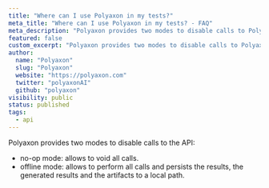 ```yaml
---
title: "Where can I use Polyaxon in my tests?"
meta_title: "Where can I use Polyaxon in my tests? - FAQ"
meta_description: "Polyaxon provides two modes to disable calls to Polyaxon API."
featured: false
custom_excerpt: "Polyaxon provides two modes to disable calls to Polyaxon API."
author:
  name: "Polyaxon"
  slug: "Polyaxon"
  website: "https://polyaxon.com"
  twitter: "polyaxonAI"
  github: "polyaxon"
visibility: public
status: published
tags:
  - api
---
```


Polyaxon provides two modes to disable calls to the API:
 * no-op mode: allows to void all calls.
 * offline mode: allows to perform all calls and persists the results, the generated results and the artifacts to a local path.
